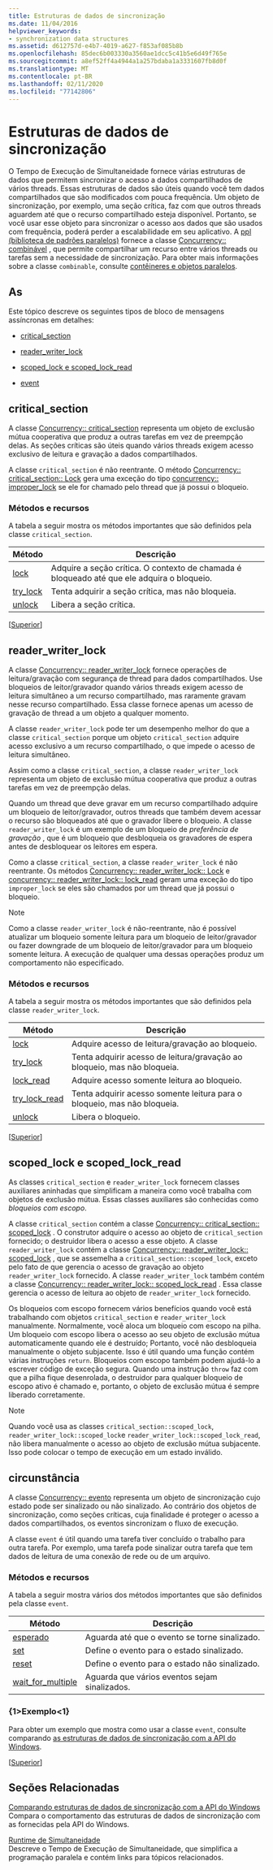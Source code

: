 ```yaml
---
title: Estruturas de dados de sincronização
ms.date: 11/04/2016
helpviewer_keywords:
- synchronization data structures
ms.assetid: d612757d-e4b7-4019-a627-f853af085b8b
ms.openlocfilehash: 85dec6b003330a3560ae1dcc5c41b5e6d49f765e
ms.sourcegitcommit: a8ef52ff4a4944a1a257bdaba1a3331607fb8d0f
ms.translationtype: MT
ms.contentlocale: pt-BR
ms.lasthandoff: 02/11/2020
ms.locfileid: "77142806"
---
```

# <a name="synchronization-data-structures"></a>Estruturas de dados de sincronização

O Tempo de Execução de Simultaneidade fornece várias estruturas de dados que permitem sincronizar o acesso a dados compartilhados de vários threads. Essas estruturas de dados são úteis quando você tem dados compartilhados que são modificados com pouca frequência. Um objeto de sincronização, por exemplo, uma seção crítica, faz com que outros threads aguardem até que o recurso compartilhado esteja disponível. Portanto, se você usar esse objeto para sincronizar o acesso aos dados que são usados com frequência, poderá perder a escalabilidade em seu aplicativo. A [ppl (biblioteca de padrões paralelos)](../../parallel/concrt/parallel-patterns-library-ppl.md) fornece a classe [Concurrency:: combinável](../../parallel/concrt/reference/combinable-class.md) , que permite compartilhar um recurso entre vários threads ou tarefas sem a necessidade de sincronização. Para obter mais informações sobre a classe `combinable`, consulte [contêineres e objetos paralelos](../../parallel/concrt/parallel-containers-and-objects.md).

## <a name="top"></a>As

Este tópico descreve os seguintes tipos de bloco de mensagens assíncronas em detalhes:

- [critical_section](#critical_section)

- [reader_writer_lock](#reader_writer_lock)

- [scoped_lock e scoped_lock_read](#scoped_lock)

- [event](#event)

## <a name="critical_section"></a>critical_section

A classe [Concurrency:: critical_section](../../parallel/concrt/reference/critical-section-class.md) representa um objeto de exclusão mútua cooperativa que produz a outras tarefas em vez de preempção delas. As seções críticas são úteis quando vários threads exigem acesso exclusivo de leitura e gravação a dados compartilhados.

A classe `critical_section` é não reentrante. O método [Concurrency:: critical_section:: Lock](reference/critical-section-class.md#lock) gera uma exceção do tipo [concurrency:: improper_lock](../../parallel/concrt/reference/improper-lock-class.md) se ele for chamado pelo thread que já possui o bloqueio.

### <a name="methods-and-features"></a>Métodos e recursos

A tabela a seguir mostra os métodos importantes que são definidos pela classe `critical_section`.

|Método|Descrição|
|------------|-----------------|
|[lock](reference/critical-section-class.md#lock)|Adquire a seção crítica. O contexto de chamada é bloqueado até que ele adquira o bloqueio.|
|[try_lock](reference/critical-section-class.md#try_lock)|Tenta adquirir a seção crítica, mas não bloqueia.|
|[unlock](reference/critical-section-class.md#unlock)|Libera a seção crítica.|

[[Superior](#top)]

## <a name="reader_writer_lock"></a>reader_writer_lock

A classe [Concurrency:: reader_writer_lock](../../parallel/concrt/reference/reader-writer-lock-class.md) fornece operações de leitura/gravação com segurança de thread para dados compartilhados. Use bloqueios de leitor/gravador quando vários threads exigem acesso de leitura simultâneo a um recurso compartilhado, mas raramente gravam nesse recurso compartilhado. Essa classe fornece apenas um acesso de gravação de thread a um objeto a qualquer momento.

A classe `reader_writer_lock` pode ter um desempenho melhor do que a classe `critical_section` porque um objeto `critical_section` adquire acesso exclusivo a um recurso compartilhado, o que impede o acesso de leitura simultâneo.

Assim como a classe `critical_section`, a classe `reader_writer_lock` representa um objeto de exclusão mútua cooperativa que produz a outras tarefas em vez de preempção delas.

Quando um thread que deve gravar em um recurso compartilhado adquire um bloqueio de leitor/gravador, outros threads que também devem acessar o recurso são bloqueados até que o gravador libere o bloqueio. A classe `reader_writer_lock` é um exemplo de um bloqueio de *preferência de gravação* , que é um bloqueio que desbloqueia os gravadores de espera antes de desbloquear os leitores em espera.

Como a classe `critical_section`, a classe `reader_writer_lock` é não reentrante. Os métodos [Concurrency:: reader_writer_lock:: Lock](reference/reader-writer-lock-class.md#lock) e [concurrency:: reader_writer_lock:: lock_read](reference/reader-writer-lock-class.md#lock_read) geram uma exceção do tipo `improper_lock` se eles são chamados por um thread que já possui o bloqueio.

> [!NOTE]
> Como a classe `reader_writer_lock` é não-reentrante, não é possível atualizar um bloqueio somente leitura para um bloqueio de leitor/gravador ou fazer downgrade de um bloqueio de leitor/gravador para um bloqueio somente leitura. A execução de qualquer uma dessas operações produz um comportamento não especificado.

### <a name="methods-and-features"></a>Métodos e recursos

A tabela a seguir mostra os métodos importantes que são definidos pela classe `reader_writer_lock`.

|Método|Descrição|
|------------|-----------------|
|[lock](reference/reader-writer-lock-class.md#lock)|Adquire acesso de leitura/gravação ao bloqueio.|
|[try_lock](reference/reader-writer-lock-class.md#try_lock)|Tenta adquirir acesso de leitura/gravação ao bloqueio, mas não bloqueia.|
|[lock_read](reference/reader-writer-lock-class.md#lock_read)|Adquire acesso somente leitura ao bloqueio.|
|[try_lock_read](reference/reader-writer-lock-class.md#try_lock_read)|Tenta adquirir acesso somente leitura para o bloqueio, mas não bloqueia.|
|[unlock](reference/reader-writer-lock-class.md#unlock)|Libera o bloqueio.|

[[Superior](#top)]

## <a name="scoped_lock"></a>scoped_lock e scoped_lock_read

As classes `critical_section` e `reader_writer_lock` fornecem classes auxiliares aninhadas que simplificam a maneira como você trabalha com objetos de exclusão mútua. Essas classes auxiliares são conhecidas como *bloqueios com escopo*.

A classe `critical_section` contém a classe [Concurrency:: critical_section:: scoped_lock](reference/critical-section-class.md#critical_section__scoped_lock_class) . O construtor adquire o acesso ao objeto de `critical_section` fornecido; o destruidor libera o acesso a esse objeto. A classe `reader_writer_lock` contém a classe [Concurrency:: reader_writer_lock:: scoped_lock](reference/reader-writer-lock-class.md#scoped_lock_class) , que se assemelha a `critical_section::scoped_lock`, exceto pelo fato de que gerencia o acesso de gravação ao objeto `reader_writer_lock` fornecido. A classe `reader_writer_lock` também contém a classe [Concurrency:: reader_writer_lock:: scoped_lock_read](reference/reader-writer-lock-class.md#scoped_lock_read_class) . Essa classe gerencia o acesso de leitura ao objeto de `reader_writer_lock` fornecido.

Os bloqueios com escopo fornecem vários benefícios quando você está trabalhando com objetos `critical_section` e `reader_writer_lock` manualmente. Normalmente, você aloca um bloqueio com escopo na pilha. Um bloqueio com escopo libera o acesso ao seu objeto de exclusão mútua automaticamente quando ele é destruído; Portanto, você não desbloqueia manualmente o objeto subjacente. Isso é útil quando uma função contém várias instruções `return`. Bloqueios com escopo também podem ajudá-lo a escrever código de exceção segura. Quando uma instrução `throw` faz com que a pilha fique desenrolada, o destruidor para qualquer bloqueio de escopo ativo é chamado e, portanto, o objeto de exclusão mútua é sempre liberado corretamente.

> [!NOTE]
> Quando você usa as classes `critical_section::scoped_lock`, `reader_writer_lock::scoped_lock`e `reader_writer_lock::scoped_lock_read`, não libera manualmente o acesso ao objeto de exclusão mútua subjacente. Isso pode colocar o tempo de execução em um estado inválido.

## <a name="event"></a>circunstância

A classe [Concurrency:: evento](../../parallel/concrt/reference/event-class.md) representa um objeto de sincronização cujo estado pode ser sinalizado ou não sinalizado. Ao contrário dos objetos de sincronização, como seções críticas, cuja finalidade é proteger o acesso a dados compartilhados, os eventos sincronizam o fluxo de execução.

A classe `event` é útil quando uma tarefa tiver concluído o trabalho para outra tarefa. Por exemplo, uma tarefa pode sinalizar outra tarefa que tem dados de leitura de uma conexão de rede ou de um arquivo.

### <a name="methods-and-features"></a>Métodos e recursos

A tabela a seguir mostra vários dos métodos importantes que são definidos pela classe `event`.

|Método|Descrição|
|------------|-----------------|
|[esperado](reference/event-class.md#wait)|Aguarda até que o evento se torne sinalizado.|
|[set](reference/event-class.md#set)|Define o evento para o estado sinalizado.|
|[reset](reference/event-class.md#reset)|Define o evento para o estado não sinalizado.|
|[wait_for_multiple](reference/event-class.md#wait_for_multiple)|Aguarda que vários eventos sejam sinalizados.|

### <a name="example"></a>{1&gt;Exemplo&lt;1}

Para obter um exemplo que mostra como usar a classe `event`, consulte comparando [as estruturas de dados de sincronização com a API do Windows](../../parallel/concrt/comparing-synchronization-data-structures-to-the-windows-api.md).

[[Superior](#top)]

## <a name="related-sections"></a>Seções Relacionadas

[Comparando estruturas de dados de sincronização com a API do Windows](../../parallel/concrt/comparing-synchronization-data-structures-to-the-windows-api.md)<br/>
Compara o comportamento das estruturas de dados de sincronização com as fornecidas pela API do Windows.

[Runtime de Simultaneidade](../../parallel/concrt/concurrency-runtime.md)<br/>
Descreve o Tempo de Execução de Simultaneidade, que simplifica a programação paralela e contém links para tópicos relacionados.
